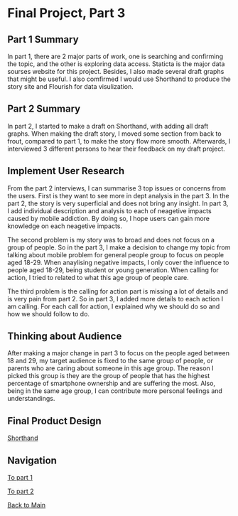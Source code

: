 # Final Project, Part 3

## Part 1 Summary
In part 1, there are 2 major parts of work, one is searching and confirming the topic, and the other is exploring data access. Staticta is the major data sourses website for this project. Besides, I also made several draft graphs that might be useful. I also comfirmed I would use Shorthand to produce the story site and Flourish for data visulization.

## Part 2 Summary
In part 2, I started to make a draft on Shorthand, with adding all draft graphs. When making the draft story, I moved some section from back to frout, compared to part 1, to make the story flow more smooth. Afterwards, I interviewed 3 different persons to hear their feedback on my draft project. 

## Implement User Research
From the part 2 interviews, I can summarise 3 top issues or concerns from the users. First is they want to see more in dept analysis in the part 3. In the part 2, the story is very superficial and does not bring any insight. In part 3, I add individual description and analysis to each of neagetive impacts caused by mobile addiction. By doing so, I hope users can gain more knowledge on each neagetive impacts. 

The second problem is my story was to broad and does not focus on a group of people. So in the part 3, I make a decision to change my topic from talking about mobile problem for general people group to focus on people aged 18-29. When anaylising negative impacts, I only cover the influence to people aged 18-29, being student or young generation. When calling for action, I tried to related to what this age group of people care.

The third problem is the calling for action part is missing a lot of details and is very pain from part 2. So in part 3, I added more details to each action I am calling. For each call for action, I explained why we should do so and how we should follow to do.


## Thinking about Audience 
After making a major change in part 3 to focus on the people aged between 18 and 29, my target audience is fixed to the same group of people, or parents who are caring about someone in this age group. The reason I picked this group is they are the group of people that has the highest percentage of smartphone ownership and are suffering the most. Also, being in the same age group, I can contribute more personal feelings and understandings. 

## Final Product Design
[Shorthand](https://carnegiemellon.shorthandstories.com/impact-of-smartphones-on-students-and-young-professionals/index.html)


## Navigation

[To part 1](/final_project_Eric_Wang_part.md)

[To part 2](final_project_Eric_Wang_part2.md)

[Back to Main](/README.md)
